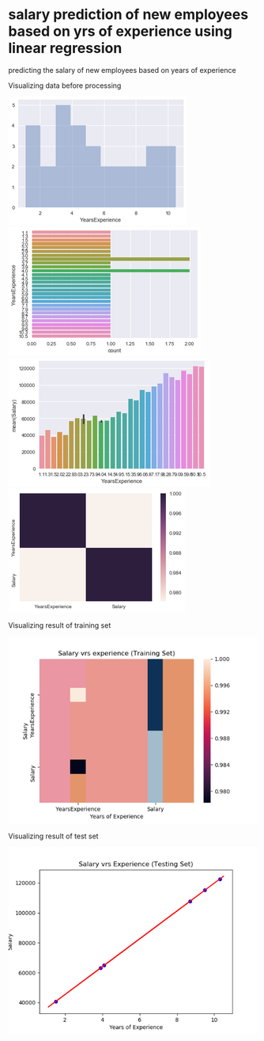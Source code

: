 # salary prediction of new employees based on yrs of experience using linear regression
predicting the salary of new employees based on years of experience

Visualizing data before processing

![Screenshot](images/3.png)
![Screenshot](images/4.png)
![Screenshot](images/5.png)
![Screenshot](images/6.png)

Visualizing result of training set

![Screenshot](images/1.png)

Visualizing result of test set

![Screenshot](images/2.png)
